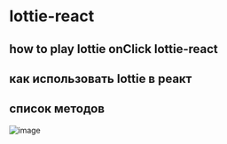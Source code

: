 # lottie-react

## how to play lottie onClick  lottie-react 

## как использовать lottie в реакт


## список методов

![image](https://github.com/ScherbakovM/lottie-react/assets/109952823/05985efa-c257-4018-b1d3-ce9f2f86d363)

